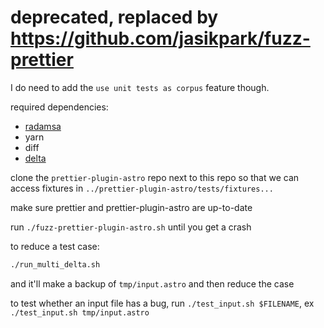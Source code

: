 # deprecated, replaced by https://github.com/jasikpark/fuzz-prettier

I do need to add the `use unit tests as corpus` feature though.


required dependencies:

- [radamsa](https://gitlab.com/akihe/radamsa)
- yarn
- diff
- [delta](https://web.archive.org/web/20170805142100/delta.tigris.org/)

clone the `prettier-plugin-astro` repo next to this repo so that we can access fixtures in `../prettier-plugin-astro/tests/fixtures...`

make sure prettier and prettier-plugin-astro are up-to-date

run `./fuzz-prettier-plugin-astro.sh` until you get a crash

to reduce a test case:

```sh
./run_multi_delta.sh
```

and it'll make a backup of `tmp/input.astro` and then reduce the case

to test whether an input file has a bug, run `./test_input.sh $FILENAME`, ex `./test_input.sh tmp/input.astro`
